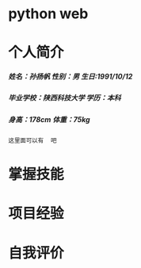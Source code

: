 # python web
# 个人简介
##### 姓名：孙扬帆	 性别：男 生日:1991/10/12
##### 毕业学校：陕西科技大学 学历：本科
##### 身高：178cm 体重：75kg
```
这里面可以有  吧
```
# 掌握技能
# 项目经验
# 自我评价
